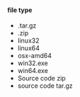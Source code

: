 #### file type
* .tar.gz
* .zip
* linux32
* linux64
* osx-amd64
* win32.exe
* win64.exe
* Source code zip
* source code tar.gz